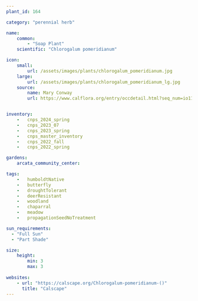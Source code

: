 ```yaml
---
plant_id: 164 

category: "perennial herb"

name: 
    common: 
        - "Soap Plant" 
    scientific: "Chlorogalum pomeridianum"  

icon: 
    small: 
        url: /assets/images/plants/chlorogalum_pomeridianum.jpg 
    large: 
        url: /assets/images/plants/chlorogalum_pomeridianum_lg.jpg 
    source: 
        name: Mary Conway 
        url: https://www.calflora.org/entry/occdetail.html?seq_num=io11426 


inventory: 
    -   cnps_2024_spring
    -   cnps_2023_07 
    -   cnps_2023_spring
    -   cnps_master_inventory
    -   cnps_2022_fall
    -   cnps_2022_spring

gardens: 
    arcata_community_center:

tags:  
    -   humboldtNative
    -   butterfly
    -   droughtTolerant
    -   deerResistant
    -   woodland
    -   chaparral
    -   meadow
    -   propagationSeedNoTreatment

sun_requirements:
  - "Full Sun"
  - "Part Shade"

size:
    height: 
        min: 3
        max: 3
 
websites:
    - url: "https://calscape.org/Chlorogalum-pomeridianum-()"
      title: "Calscape"
---
```

